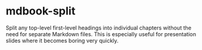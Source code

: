 # mdbook-split

Split any top-level first-level headings into individual chapters without the
need for separate Markdown files. This is especially useful for presentation
slides where it becomes boring very quickly.
